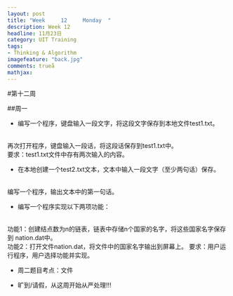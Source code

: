 ```yaml
---
layout: post
title: "Week	 12 	Monday	"
description: Week 12
headline: 11月23日
category: UIT Training
tags:  
- Thinking & Algorithm
imagefeature: "back.jpg"
comments: trueå
mathjax: 
---
```


#第十二周

##周一
 

* 编写一个程序，键盘输入一段文字，将这段文字保存到本地文件test1.txt。
<br>
再次打开程序，键盘输入一段话，将这段话保存到test1.txt中。
<br>要求：test1.txt文件中存有两次输入的内容。
<br>
  
* 在本地创建一个test2.txt文本，文本中输入一段文字（至少两句话）保存。
<br>编写一个程序，输出文本中的第一句话。

* 编写一个程序实现以下两项功能：
<br>功能1：创建结点数为n的链表，链表中存储n个国家的名字，将这些国家名字保存到nation.dat中。
<br>功能2：打开文件nation.dat，将文件中的国家名字输出到屏幕上。要求：用户运行程序，用户选择功能并实现。


<br>

* 周二题目考点：文件

* 旷到/请假，从这周开始从严处理!!!